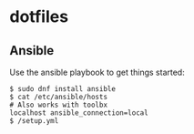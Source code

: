 dotfiles
========

Ansible
-------
Use the ansible playbook to get things started:

```
$ sudo dnf install ansible
$ cat /etc/ansible/hosts
# Also works with toolbx
localhost ansible_connection=local
$ /setup.yml
```
